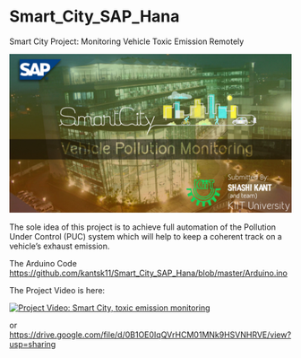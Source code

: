 # Smart_City_SAP_Hana
Smart City Project: Monitoring Vehicle Toxic Emission Remotely 

![Smart City: Automobile toxic emission monitoring remotely](/Smart_City.jpg?raw=true "Optional Title")

The sole idea of this project is to achieve full automation of the Pollution Under Control (PUC) system  which will help to keep a coherent track on a vehicle’s exhaust emission.

The Arduino Code
https://github.com/kantsk11/Smart_City_SAP_Hana/blob/master/Arduino.ino

The Project Video is here:

[![Project Video: Smart City, toxic emission monitoring](http://img.youtube.com/vi/Y2Q8j7ibcoQ/0.png)](Y2Q8j7ibcoQ)


or
https://drive.google.com/file/d/0B1OE0IqQVrHCM01MNk9HSVNHRVE/view?usp=sharing
